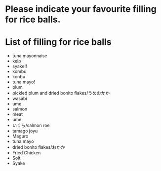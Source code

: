# Please indicate your favourite filling for rice balls.

# List of filling for rice balls
- tuna mayonnaise
- kelp
- syake!!
- kombu
- konbu
- tuna mayo!
- plum
- pickled plum and dried bonito flakes/うめおかか
- wasabi
- ume
- salmon
- meat
- ume
- いくら/salmon roe
- tamago joyu
- Maguro
- tuna mayo
- dried bonito flakes/おかか
- Fried Chicken
- Solt
- Syake
